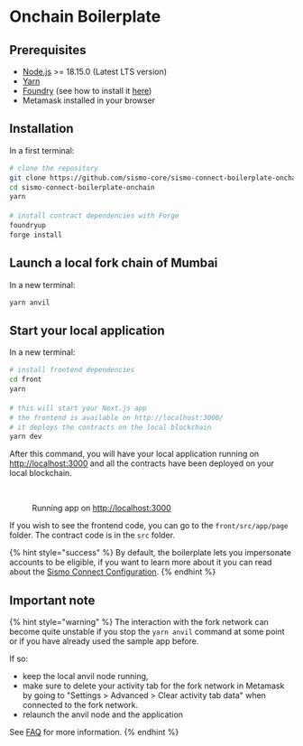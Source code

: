 # Onchain Boilerplate

## Prerequisites

* [Node.js](https://nodejs.org/en/download/) >= 18.15.0 (Latest LTS version)
* [Yarn](https://classic.yarnpkg.com/en/docs/install)
* [Foundry](https://book.getfoundry.sh/) (see how to install it [here](https://book.getfoundry.sh/getting-started/installation))
* Metamask installed in your browser

## Installation

In a first terminal:

```bash
# clone the repository
git clone https://github.com/sismo-core/sismo-connect-boilerplate-onchain
cd sismo-connect-boilerplate-onchain
yarn

# install contract dependencies with Forge
foundryup
forge install
```

## Launch a local fork chain of Mumbai

In a new terminal:

```bash
yarn anvil
```

## Start your local application

In a new terminal:

```bash
# install frontend dependencies
cd front
yarn

# this will start your Next.js app
# the frontend is available on http://localhost:3000/
# it deploys the contracts on the local blockchain
yarn dev
```

After this command, you will have your local application running on [http://localhost:3000](http://localhost:3000) and all the contracts have been deployed on your local blockchain.&#x20;

<figure><img src="../../.gitbook/assets/Capture d’écran 2023-06-16 à 22.15.47.png" alt=""><figcaption><p>Running app on <a href="http://localhost:3000">http://localhost:3000</a></p></figcaption></figure>

If you wish to see the frontend code, you can go to the `front/src/app/page` folder. The contract code is in the `src` folder.

{% hint style="success" %}
By default, the boilerplate lets you impersonate accounts to be eligible, if you want to learn more about it you can read about the [Sismo Connect Configuration](../technical-documentation/sismo-connect-configuration.md).
{% endhint %}

## Important note

{% hint style="warning" %}
The interaction with the fork network can become quite unstable if you stop the `yarn anvil` command at some point or if you have already used the sample app before.

If so:

* keep the local anvil node running,&#x20;
* make sure to delete your activity tab for the fork network in Metamask by going to "Settings > Advanced > Clear activity tab data" when connected to the fork network.&#x20;
* relaunch the anvil node and the application

See [FAQ](../faq.md) for more information.
{% endhint %}
